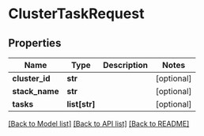 # ClusterTaskRequest

## Properties
Name | Type | Description | Notes
------------ | ------------- | ------------- | -------------
**cluster_id** | **str** |  | [optional] 
**stack_name** | **str** |  | [optional] 
**tasks** | **list[str]** |  | [optional] 

[[Back to Model list]](../README.md#documentation-for-models) [[Back to API list]](../README.md#documentation-for-api-endpoints) [[Back to README]](../README.md)


